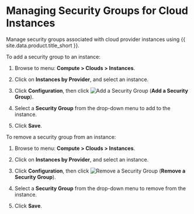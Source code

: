 # Managing Security Groups for Cloud Instances

Manage security groups associated with cloud provider instances using
{{ site.data.product.title_short }}.

To add a security group to an instance:

1.  Browse to menu: **Compute > Clouds > Instances**.

2.  Click on **Instances by Provider**, and select an instance.

3.  Click **Configuration**, then
    click ![Add a Security Group](../images/cloud-security.png) (**Add a
    Security Group**).

4.  Select a **Security Group** from the drop-down menu to add to the
    instance.

5.  Click **Save**.

To remove a security group from an instance:

1.  Browse to menu: **Compute > Clouds > Instances**.

2.  Click on **Instances by Provider**, and select an instance.

3.  Click **Configuration**, then
    click ![Remove a Security Group](../images/cloud-security.png)
    (**Remove a Security Group**).

4.  Select a **Security Group** from the drop-down menu to remove from
    the instance.

5.  Click **Save**.
